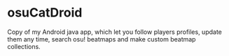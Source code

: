 # osuCatDroid

Copy of my Android java app, which let you follow players profiles, update them any time, search osu! beatmaps and make custom beatmap collections.
